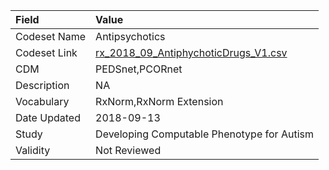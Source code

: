 |Field        |Value                                      |
|:------------|:------------------------------------------|
|Codeset Name |Antipsychotics                             |
|Codeset Link |[rx_2018_09_AntiphychoticDrugs_V1.csv](https://github.com/PEDSnet/Variable-Dictionary/blob/main/drugs/rx_2018_09_AntiphychoticDrugs_V1.csv)|
|CDM          |PEDSnet,PCORnet                            |
|Description  |NA                                         |
|Vocabulary   |RxNorm,RxNorm Extension                    |
|Date Updated |2018-09-13                                 |
|Study        |Developing Computable Phenotype for Autism |
|Validity     |Not Reviewed                               |
